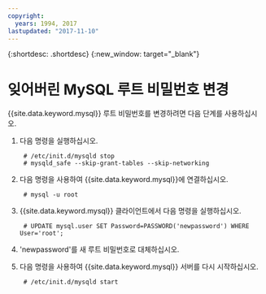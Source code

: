 ```yaml
---
copyright:
  years: 1994, 2017
lastupdated: "2017-11-10"
---
```


{:shortdesc: .shortdesc}
{:new_window: target="_blank"}

# 잊어버린 MySQL 루트 비밀번호 변경

{{site.data.keyword.mysql}} 루트 비밀번호를 변경하려면 다음 단계를 사용하십시오. 

1. 다음 명령을 실행하십시오.

        # /etc/init.d/mysqld stop
        # mysqld_safe --skip-grant-tables --skip-networking

2. 다음 명령을 사용하여 {{site.data.keyword.mysql}}에 연결하십시오.

        # mysql -u root

3. {{site.data.keyword.mysql}} 클라이언트에서 다음 명령을 실행하십시오.

        # UPDATE mysql.user SET Password=PASSWORD('newpassword') WHERE User='root';

4. 'newpassword'를 새 루트 비밀번호로 대체하십시오.

5. 다음 명령을 사용하여 {{site.data.keyword.mysql}} 서버를 다시 시작하십시오.

        # /etc/init.d/mysqld start

